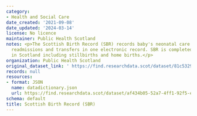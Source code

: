 ```yaml
---
category:
- Health and Social Care
date_created: '2021-09-08'
date_updated: '2024-03-14'
license: No licence
maintainer: Public Health Scotland
notes: <p>The Scottish Birth Record (SBR) records baby's neonatal care in Scotland,  including
  readmissions and transfers in one electronic record. SBR is completed for all births
  in Scotland including stillbirths and home births.</p>
organization: Public Health Scotland
original_dataset_link: ' https://find.researchdata.scot/dataset/81c53293-ef64-4507-8fcf-2a254dc19936'
records: null
resources:
- format: JSON
  name: datadictionary.json
  url: https://find.researchdata.scot/dataset/af434b05-52a7-4ff1-92f5-e2dd38a574aa/resource/81c53293-ef64-4507-8fcf-2a254dc19936/download/datadictionary.json
schema: default
title: Scottish Birth Record (SBR)
---
```

